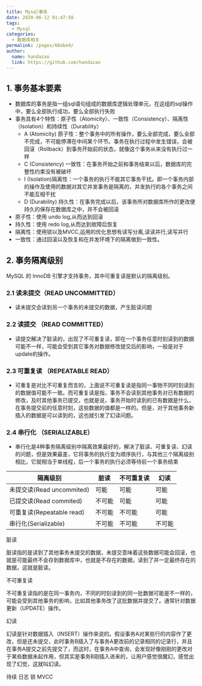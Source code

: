 ```yaml
---
title: Mysql事务
date: 2020-06-12 01:47:58
tags: 
  - Mysql
categories: 
  - 数据库相关
permalink: /pages/68abe9/
author: 
  name: handazao
  link: https://github.com/handazao
---
```



## 1. 事务基本要素
- 数据库的事务是指一组sql语句组成的数据库逻辑处理单元，在这组的sql操作中，要么全部执行成功，要么全部执行失败
- 事务具有4个特性：原子性（Atomicity）、一致性（Consistency）、隔离性（Isolation）和持续性（Durability）
   + A (Atomicity) 原子性：整个事务中的所有操作，要么全部完成，要么全部不完成，不可能停滞在中间某个环节。事务在执行过程中发生错误，会被回滚（Rollback）到事务开始前的状态，就像这个事务从来没有执行过一样
   + C (Consistency) 一致性：在事务开始之前和事务结束以后，数据库的完整性约束没有被破坏
   + I (Isolation)隔离性：一个事务的执行不能其它事务干扰。即一个事务内部的操作及使用的数据对其它并发事务是隔离的，并发执行的各个事务之间不能互相干扰
   + D (Durability) 持久性：在事务完成以后，该事务所对数据库所作的更改便持久的保存在数据库之中，并不会被回滚
- 原子性：使用 undo log,从而达到回滚
- 持久性：使用 redo log,从而达到故障后恢复
- 隔离性：使用锁以及MVCC,运用的优化思想有读写分离,读读并行,读写并行
- 一致性：通过回滚以及恢复和在并发环境下的隔离做到一致性。
## 2. 事务隔离级别  

   MySQL 的 InnoDB 引擎才支持事务，其中可重复读是默认的隔离级别。 

### 2.1 读未提交（READ UNCOMMITTED） 

   - 读未提交会读到另一个事务的未提交的数据，产生脏读问题   

### 2.2 读提交 （READ COMMITTED）

   - 读提交解决了脏读的，出现了不可重复读，即在一个事务任意时刻读到的数据可能不一样，可能会受到其它事务对数据修改提交后的影响，一般是对于update的操作。  
     
### 2.3 可重复读 （REPEATABLE READ）

- 可重复是对比不可重复而言的，上面说不可重复读是指同一事物不同时刻读到的数据值可能不一致。而可重复读是指，事务不会读到其他事务对已有数据的修改，及时其他事务已提交，也就是说，事务开始时读到的已有数据是什么，在事务提交前的任意时刻，这些数据的值都是一样的。但是，对于其他事务新插入的数据是可以读到的，这也就引发了幻读问题。  
  
### 2.4 串行化 （SERIALIZABLE）

- 串行化是4种事务隔离级别中隔离效果最好的，解决了脏读、可重复读、幻读的问题，但是效果最差，它将事务的执行变为顺序执行，与其他三个隔离级别相比，它就相当于单线程，后一个事务的执行必须等待前一个事务结束
  
   

| 隔离级别                  | 脏读   | 不可重复读 | 幻读   |
| ------------------------- | ------ | ---------- | ------ |
| 未提交读(Read uncommited) | 可能   | 可能       | 可能   |
| 已提交读(Read commited)   | 不可能 | 可能       | 可能   |
| 可重复读(Repeatable read) | 不可能 | 不可能     | 可能   |
| 串行化(Serializable)      | 不可能 | 不可能     | 不可能 |


脏读

脏读指的是读到了其他事务未提交的数据，未提交意味着这些数据可能会回滚，也就是可能最终不会存到数据库中，也就是不存在的数据。读到了并一定最终存在的数据，这就是脏读。

不可重复读

不可重复读指的是在同一事务内，不同的时刻读到的同一批数据可能是不一样的，可能会受到其他事务的影响，比如其他事务改了这批数据并提交了。通常针对数据更新（UPDATE）操作。

幻读

幻读是针对数据插入（INSERT）操作来说的。假设事务A对某些行的内容作了更改，但是还未提交，此时事务B插入了与事务A更改前的记录相同的记录行，并且在事务A提交之前先提交了，而这时，在事务A中查询，会发现好像刚刚的更改对于某些数据未起作用，但其实是事务B刚插入进来的，让用户感觉很魔幻，感觉出现了幻觉，这就叫幻读。  



待续 日志 锁 MVCC
